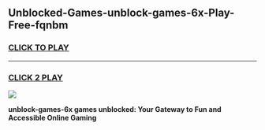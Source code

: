 
## Unblocked-Games-unblock-games-6x-Play-Free-fqnbm
<h3>
<a href="https://premium76.site?title=unblock-games-6x&ref=10A">CLICK TO PLAY</a></h3>
<hr>

<h3>
<a href="https://premium76.site?title=unblock-games-6x&ref=10A">CLICK 2 PLAY</a>
  
</h3>

<a href="https://premium76.site?title=unblock-games-6x&ref=10A"><img src="https://clearcache.store/games.png"></a>


**unblock-games-6x games unblocked: Your Gateway to Fun and Accessible Online Gaming**
